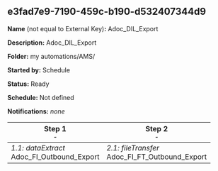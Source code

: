 ## e3fad7e9-7190-459c-b190-d532407344d9

**Name** (not equal to External Key)**:** Adoc_DIL_Export

**Description:** Adoc_DIL_Export

**Folder:** my automations/AMS/

**Started by:** Schedule

**Status:** Ready

**Schedule:** Not defined

**Notifications:** _none_


| Step 1<br>_<small>-</small>_ | Step 2<br>_<small>-</small>_ |
| --- | --- |
| _1.1: dataExtract_<br>Adoc_FI_Outbound_Export | _2.1: fileTransfer_<br>Adoc_FI_FT_Outbound_Export |

